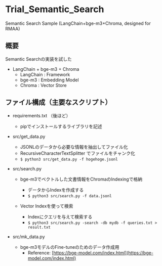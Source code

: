 # Trial_Semantic_Search
Semantic Search Sample (LangChain+bge-m3+Chroma, designed for RMAA)

## 概要
Semantic Searchの実装を試した
* LangChain + bge-m3 + Chroma
  * LangChain : Framework
  * bge-m3 : Embedding Model
  * Chroma : Vector Store


## ファイル構成（主要なスクリプト）
* requirements.txt （後ほど）
  * pipでインストールするライブラリを記述
 
* src/get_data.py
  * JSONLのデータから必要な情報を抽出してファイル化
  * RecursiveCharacterTextSplitter でファイルをチャンク化
  * `$ python3 src/get_data.py -f hogehoge.jsonl`

* src/search.py
  * bge-m3でベクトルした文書情報をChromaのIndexingで格納
    * データからIndexを作成する
    * `$ python3 src/search.py -f data.jsonl`

  * Vector Indexを使って検索
    * Indexにクエリを与えて検索する
    * `$ python3 src/search.py -search -db mydb -f queries.txt > result.txt`

* src/mk_data.py
  * bge-m3モデルのFine-tuneのためのデータ作成用
    * Reference: [https://bge-model.com/index.html](https://bge-model.com/index.html)





